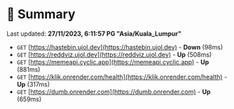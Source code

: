 # 📖 Summary
Last updated: **27/11/2023, 6:11:57 PG "Asia/Kuala_Lumpur"**

- `GET` [https://hastebin.ujol.dev](https://hastebin.ujol.dev) - **Down** (98ms)
- `GET` [https://reddviz.ujol.dev](https://reddviz.ujol.dev) - **Up** (508ms)
- `GET` [https://memeapi.cyclic.app](https://memeapi.cyclic.app) - **Up** (881ms)
- `GET` [https://klik.onrender.com/health](https://klik.onrender.com/health) - **Up** (317ms)
- `GET` [https://dumb.onrender.com](https://dumb.onrender.com) - **Up** (659ms)
